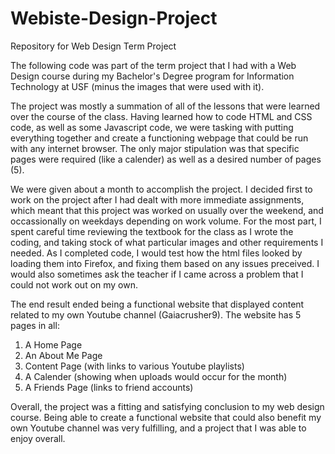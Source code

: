 # Webiste-Design-Project
Repository for Web Design Term Project

The following code was part of the term project that I had with a Web Design course during my
Bachelor's Degree program for Information Technology at USF (minus the images that
were used with it).

The project was mostly a summation of all of the lessons that were learned over
the course of the class. Having learned how to code HTML and CSS code, as well as
some Javascript code, we were tasking with putting everything together and create
a functioning webpage that could be run with any internet browser.
The only major stipulation was that specific pages were required (like a calender)
as well as a desired number of pages (5).

We were given about a month to accomplish the project. I decided first to
work on the project after I had dealt with more immediate assignments, which
meant that this project was worked on usually over the weekend, and occassionally
on weekdays depending on work volume. For the most part, I spent careful time
reviewing the textbook for the class as I wrote the coding, and taking stock of
what particular images and other requirements I needed. As I completed code,
I would test how the html files looked by loading them into Firefox,
and fixing them based on any issues preceived. I would also sometimes ask the
teacher if I came across a problem that I could not work out on my own.

The end result ended being a functional website that displayed content
related to my own Youtube channel (Gaiacrusher9). The website has 5 pages in all:

1) A Home Page
2) An About Me Page
3) Content Page (with links to various Youtube playlists)
4) A Calender (showing when uploads would occur for the month)
5) A Friends Page (links to friend accounts)

Overall, the project was a fitting and satisfying conclusion to my web
design course. Being able to create a functional website that could also
benefit my own Youtube channel was very fulfilling, and a project that
I was able to enjoy overall.
